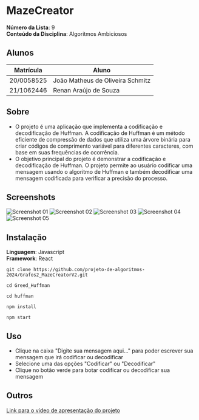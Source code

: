 # MazeCreator

**Número da Lista**: 9<br>
**Conteúdo da Disciplina**: Algoritmos Ambiciosos<br>

## Alunos 

| Matrícula  | Aluno                            |
| ---------- | -------------------------------- |
| 20/0058525 | João Matheus de Oliveira Schmitz |
| 21/1062446 | Renan Araújo de Souza            |

## Sobre

- O projeto é uma aplicação que implementa a codificação e decodificação de Huffman. A codificação de Huffman é um método eficiente de compressão de dados que utiliza uma árvore binária para criar códigos de comprimento variável para diferentes caracteres, com base em suas frequências de ocorrência.
- O objetivo principal do projeto é demonstrar a codificação e decodificação de Huffman. O projeto permite ao usuário codificar uma mensagem usando o algoritmo de Huffman e também decodificar uma mensagem codificada para verificar a precisão do processo. 

## Screenshots

<img src="https://github.com/projeto-de-algoritmos-2024/Grafos2_MazeCreatorV2/blob/master/MazeCreator/public/Print2.png?raw=true" alt="Screenshot 01" />
<img src="https://github.com/projeto-de-algoritmos-2024/Grafos2_MazeCreatorV2/blob/master/MazeCreator/public/Print3.png?raw=true" alt="Screenshot 02" />
<img src="https://github.com/projeto-de-algoritmos-2024/Grafos2_MazeCreatorV2/blob/master/MazeCreator/public/Print4.png?raw=true" alt="Screenshot 03" />
<img src="https://github.com/projeto-de-algoritmos-2024/Grafos2_MazeCreatorV2/blob/master/MazeCreator/public/Print5.png?raw=true" alt="Screenshot 04" />
<img src="https://github.com/projeto-de-algoritmos-2024/Grafos2_MazeCreatorV2/blob/master/MazeCreator/public/Print6.png?raw=true" alt="Screenshot 05" />

## Instalação

**Linguagem**: Javascript<br>
**Framework**: React<br>

```
git clone https://github.com/projeto-de-algoritmos-2024/Grafos2_MazeCreatorV2.git
```

```
cd Greed_Huffman
```

```
cd huffman
```

```
npm install
```

```
npm start
```

## Uso

- Clique na caixa "Digite sua mensagem aqui..." para poder escrever sua mensagem que irá codificar ou decodificar
- Selecione uma das opções "Codificar" ou "Decodificar"
- Clique no botão verde para botar codificar ou decodificar sua mensagem

## Outros

[Link para o vídeo de apresentação do projeto](https://youtu.be/w1yqZI6q5MU)
